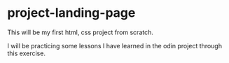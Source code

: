 # project-landing-page

This will be my first html, css project from scratch.

I will be practicing some lessons I have learned in the odin project through this exercise.